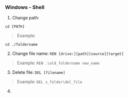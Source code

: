 ### Windows - Shell
1. Change path:
```shell
cd [PATH]
```
> Example: 
```shell 
cd ./foldername
```
2. Change file name:
```REN [drive:][path][source][target]```
> Example: `REN .\old_foldername new_name`
3. Delete file:
```DEL [filename]```
> Example: `DEL s_folder\del_file`
4. 
